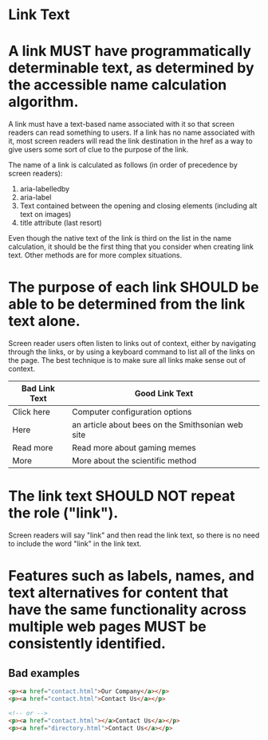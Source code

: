 # Link Text

# A link MUST have programmatically determinable text, as determined by the accessible name calculation algorithm.

A link must have a text-based name associated with it so that screen readers can read something to users. If a link has no name associated with it, most screen readers will read the link destination in the href as a way to give users some sort of clue to the purpose of the link.

The name of a link is calculated as follows (in order of precedence by screen readers):

1. aria-labelledby
2. aria-label
3. Text contained between the opening <a> and closing </a> elements (including alt text on images)
4. title attribute (last resort)

Even though the native text of the link is third on the list in the name calculation, it should be the first thing that you consider when creating link text. Other methods are for more complex situations.

# The purpose of each link SHOULD be able to be determined from the link text alone.

Screen reader users often listen to links out of context, either by navigating through the links, or by using a keyboard command to list all of the links on the page. The best technique is to make sure all links make sense out of context.

| Bad Link Text   | Good Link Text                                     |
|-----------------|----------------------------------------------------|
| Click here      | Computer configuration options                     |
| Here	          | an article about bees on the Smithsonian web site  |
| Read more       | Read more about gaming memes                       |
| More	          | More about the scientific method                   |

# The link text SHOULD NOT repeat the role ("link").

Screen readers will say "link" and then read the link text, so there is no need to include the word "link" in the link text.

# Features such as labels, names, and text alternatives for content that have the same functionality across multiple web pages MUST be consistently identified.

## Bad examples

```html
<p><a href="contact.html">Our Company</a></p>
<p><a href="contact.html">Contact Us</a></p>

<!-- or -->
<p><a href="contact.html"></a>Contact Us</a></p>
<p><a href="directory.html">Contact Us</a></p>
```
